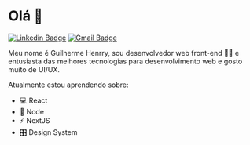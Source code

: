 # Olá 👋

[![Linkedin Badge](https://img.shields.io/badge/-Gui%20Henrry-blue?style=flat-square&logo=Linkedin&logoColor=white&link=https://www.linkedin.com/in/guilhermehenrry/)](https://www.linkedin.com/in/guilhermehenrry/) [![Gmail Badge](https://img.shields.io/badge/-guilhermehenry60@gmail.com-c14438?style=flat-square&logo=Gmail&logoColor=white&link=mailto:guilhermehenry60@gmail.com)](mailto:kraghav123@gmail.com)

Meu nome é Guilherme Henrry, sou desenvolvedor web front-end 👨‍💻 e entusiasta das melhores tecnologias para desenvolvimento web e gosto muito de UI/UX.

Atualmente estou aprendendo sobre: 
- 💻 React
- 🔌 Node
- ⚡ NextJS
- 🎛 Design System

<!--
**Guihenrry/Guihenrry** is a ✨ _special_ ✨ repository because its `README.md` (this file) appears on your GitHub profile.

Here are some ideas to get you started:

- 🔭 I’m currently working on ...
- 🌱 I’m currently learning ...
- 👯 I’m looking to collaborate on ...
- 🤔 I’m looking for help with ...
- 💬 Ask me about ...
- 📫 How to reach me: ...
- 😄 Pronouns: ...
- ⚡ Fun fact: ...
-->
